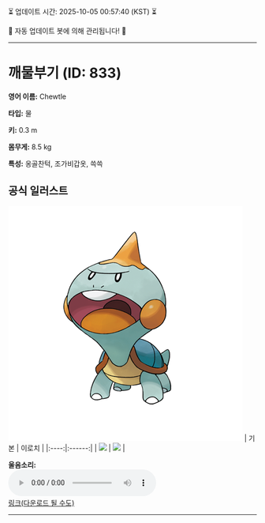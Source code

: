 
⏳ 업데이트 시간: 2025-10-05 00:57:40 (KST) ⏳

🤖 자동 업데이트 봇에 의해 관리됩니다! 🤖

---

# 깨물부기 (ID: 833)
**영어 이름:** Chewtle

**타입:** 물

**키:** 0.3 m

**몸무게:** 8.5 kg

**특성:** 옹골찬턱, 조가비갑옷, 쓱쓱

## 공식 일러스트
![](https://raw.githubusercontent.com/PokeAPI/sprites/master/sprites/pokemon/other/official-artwork/833.png)
| 기본 | 이로치 |
|:----:|:------:|
| <img src="http://play.pokemonshowdown.com/sprites/ani/chewtle.gif" width="200"> | <img src="http://play.pokemonshowdown.com/sprites/ani-shiny/chewtle.gif" width="200"> |

**울음소리:**<br><audio controls src="https://raw.githubusercontent.com/PokeAPI/cries/main/cries/pokemon/latest/833.ogg"></audio><br> [링크(다운로드 될 수도)](https://raw.githubusercontent.com/PokeAPI/cries/main/cries/pokemon/latest/833.ogg)


---
